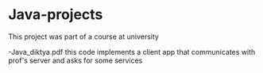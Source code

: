 # Java-projects

This project was part of a course at university

-Java_diktya.pdf 
this code implements a client app that communicates with prof's server and asks for some services


